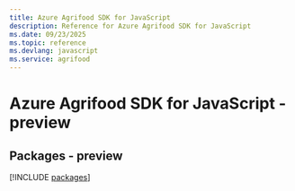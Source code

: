 ```yaml
---
title: Azure Agrifood SDK for JavaScript
description: Reference for Azure Agrifood SDK for JavaScript
ms.date: 09/23/2025
ms.topic: reference
ms.devlang: javascript
ms.service: agrifood
---
```

# Azure Agrifood SDK for JavaScript - preview
## Packages - preview
[!INCLUDE [packages](agrifood-index.md)]